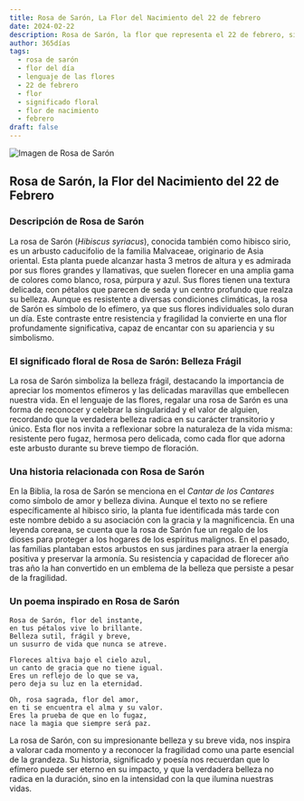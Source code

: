 ```yaml
---
title: Rosa de Sarón, La Flor del Nacimiento del 22 de febrero
date: 2024-02-22
description: Rosa de Sarón, la flor que representa el 22 de febrero, simboliza Belleza frágil. Descubre su fascinante historia, significado en el lenguaje de las flores y una poesía que celebra su belleza.
author: 365días
tags:
  - rosa de sarón
  - flor del día
  - lenguaje de las flores
  - 22 de febrero
  - flor
  - significado floral
  - flor de nacimiento
  - febrero
draft: false
---
```



![Imagen de Rosa de Sarón](https://cdn.pixabay.com/photo/2019/07/16/14/50/rose-of-sharon-4342080_1280.jpg#center)


## Rosa de Sarón, la Flor del Nacimiento del 22 de Febrero

### Descripción de Rosa de Sarón

La rosa de Sarón (_Hibiscus syriacus_), conocida también como hibisco sirio, es un arbusto caducifolio de la familia Malvaceae, originario de Asia oriental. Esta planta puede alcanzar hasta 3 metros de altura y es admirada por sus flores grandes y llamativas, que suelen florecer en una amplia gama de colores como blanco, rosa, púrpura y azul. Sus flores tienen una textura delicada, con pétalos que parecen de seda y un centro profundo que realza su belleza. Aunque es resistente a diversas condiciones climáticas, la rosa de Sarón es símbolo de lo efímero, ya que sus flores individuales solo duran un día. Este contraste entre resistencia y fragilidad la convierte en una flor profundamente significativa, capaz de encantar con su apariencia y su simbolismo.

### El significado floral de Rosa de Sarón: Belleza Frágil

La rosa de Sarón simboliza la belleza frágil, destacando la importancia de apreciar los momentos efímeros y las delicadas maravillas que embellecen nuestra vida. En el lenguaje de las flores, regalar una rosa de Sarón es una forma de reconocer y celebrar la singularidad y el valor de alguien, recordando que la verdadera belleza radica en su carácter transitorio y único. Esta flor nos invita a reflexionar sobre la naturaleza de la vida misma: resistente pero fugaz, hermosa pero delicada, como cada flor que adorna este arbusto durante su breve tiempo de floración.

### Una historia relacionada con Rosa de Sarón

En la Biblia, la rosa de Sarón se menciona en el _Cantar de los Cantares_ como símbolo de amor y belleza divina. Aunque el texto no se refiere específicamente al hibisco sirio, la planta fue identificada más tarde con este nombre debido a su asociación con la gracia y la magnificencia. En una leyenda coreana, se cuenta que la rosa de Sarón fue un regalo de los dioses para proteger a los hogares de los espíritus malignos. En el pasado, las familias plantaban estos arbustos en sus jardines para atraer la energía positiva y preservar la armonía. Su resistencia y capacidad de florecer año tras año la han convertido en un emblema de la belleza que persiste a pesar de la fragilidad.

### Un poema inspirado en Rosa de Sarón

```
Rosa de Sarón, flor del instante,  
en tus pétalos vive lo brillante.  
Belleza sutil, frágil y breve,  
un susurro de vida que nunca se atreve.  

Floreces altiva bajo el cielo azul,  
un canto de gracia que no tiene igual.  
Eres un reflejo de lo que se va,  
pero deja su luz en la eternidad.  

Oh, rosa sagrada, flor del amor,  
en ti se encuentra el alma y su valor.  
Eres la prueba de que en lo fugaz,  
nace la magia que siempre será paz.  
```

La rosa de Sarón, con su impresionante belleza y su breve vida, nos inspira a valorar cada momento y a reconocer la fragilidad como una parte esencial de la grandeza. Su historia, significado y poesía nos recuerdan que lo efímero puede ser eterno en su impacto, y que la verdadera belleza no radica en la duración, sino en la intensidad con la que ilumina nuestras vidas.